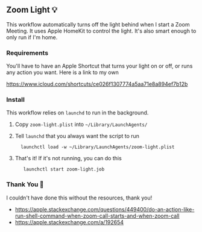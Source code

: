 ## Zoom Light 💡

This workflow automatically turns off the light behind when I start a Zoom Meeting.
It uses Apple HomeKit to control the light.
It's also smart enough to only run if I'm home.

### Requirements

You'll have to have an Apple Shortcut that turns your light on or off, or runs any action you want.
Here is a link to my own

https://www.icloud.com/shortcuts/ce026f1307774a5aa71e8a894ef7b12b

### Install

This workflow relies on `launchd` to run in the background.

1. Copy `zoom-light.plist` into `~/Library/LaunchAgents/`
2. Tell `launchd` that you always want the script to run

    ```shell
      launchctl load -w ~/Library/LaunchAgents/zoom-light.plist
    ```
3. That's it! If it's not running, you can do this

    ```shell
       launchctl start zoom-light.job
    ```

### Thank You 🙏

I couldn't have done this without the resources, thank you!

* https://apple.stackexchange.com/questions/449400/do-an-action-like-run-shell-command-when-zoom-call-starts-and-when-zoom-call
* https://apple.stackexchange.com/a/192654